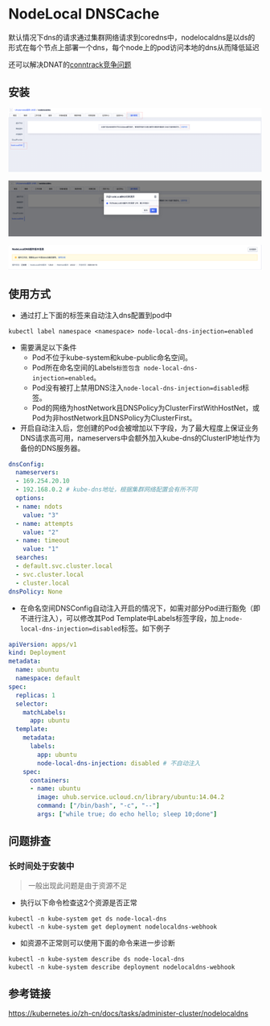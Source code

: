# NodeLocal DNSCache

默认情况下dns的请求通过集群网络请求到coredns中，nodelocaldns是以ds的形式在每个节点上部署一个dns，每个node上的pod访问本地的dns从而降低延迟

还可以解决DNAT的[conntrack竞争问题](https://github.com/kubernetes/kubernetes/issues/56903)

## 安装

![img](../images/administercluster/node_local_dns1.png)

![img](../images/administercluster/node_local_dns2.png)

![img](../images/administercluster/node_local_dns3.png)

## 使用方式

- 通过打上下面的标签来自动注入dns配置到pod中

```shell
kubectl label namespace <namespace> node-local-dns-injection=enabled
```

- 需要满足以下条件
  - Pod不位于kube-system和kube-public命名空间。
  - Pod所在命名空间的Labels`标签包含 node-local-dns-injection=enabled`。
  - Pod没有被打上禁用DNS注入`node-local-dns-injection=disabled`标签。
  - Pod的网络为hostNetwork且DNSPolicy为ClusterFirstWithHostNet，或Pod为非hostNetwork且DNSPolicy为ClusterFirst。
- 开启自动注入后，您创建的Pod会被增加以下字段，为了最大程度上保证业务DNS请求高可用，nameservers中会额外加入kube-dns的ClusterIP地址作为备份的DNS服务器。

```yaml
dnsConfig:
  nameservers:
  - 169.254.20.10
  - 192.168.0.2 # kube-dns地址，根据集群网络配置会有所不同
  options:
  - name: ndots
    value: "3"
  - name: attempts
    value: "2"
  - name: timeout
    value: "1"
  searches:
  - default.svc.cluster.local
  - svc.cluster.local
  - cluster.local
dnsPolicy: None
```

- 在命名空间DNSConfig自动注入开启的情况下，如需对部分Pod进行豁免（即不进行注入），可以修改其Pod Template中Labels标签字段，加上`node-local-dns-injection=disabled`标签。如下例子

```yaml
apiVersion: apps/v1
kind: Deployment
metadata:
  name: ubuntu
  namespace: default
spec:
  replicas: 1
  selector:
    matchLabels:
      app: ubuntu
  template:
    metadata:
      labels:
        app: ubuntu
        node-local-dns-injection: disabled # 不自动注入
    spec:
      containers:
      - name: ubuntu
        image: uhub.service.ucloud.cn/library/ubuntu:14.04.2
        command: ["/bin/bash", "-c", "--"]
        args: ["while true; do echo hello; sleep 10;done"]
```

## 问题排查

### 长时间处于安装中

> 一般出现此问题是由于资源不足

- 执行以下命令检查这2个资源是否正常

```shell
kubectl -n kube-system get ds node-local-dns
kubectl -n kube-system get deployment nodelocaldns-webhook
```

- 如资源不正常则可以使用下面的命令来进一步诊断

```shell
kubectl -n kube-system describe ds node-local-dns
kubectl -n kube-system describe deployment nodelocaldns-webhook
```

## 参考链接

<https://kubernetes.io/zh-cn/docs/tasks/administer-cluster/nodelocaldns>
